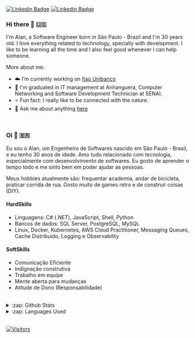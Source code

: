 [![Linkedin Badge](https://img.shields.io/badge/-LinkedIn-blue?style=flat-square&logo=Linkedin&logoColor=white&link=https://www.linkedin.com/in/alanpbarros/)](https://www.linkedin.com/in/alanpbarros/)
[![Linkedin Badge](https://img.shields.io/badge/-Instagram-purple?style=flat-square&logo=Instagram&logoColor=white&link=https://www.instagram.com/alanpbarros/)](https://www.instagram.com/alanpbarros/)

### Hi there 👋 🇺🇸

I'm Alan, a Software Engineer born in São Paulo - Brazil and I'm 30 years old. I love everything related to technology, specially with development. I like to be learning all the time and I also feel good whenever I can help someone.

More about me:
- :cloud: I’m currently working on [Itaú Unibanco](https://www.itau.com.br/)
- :school: I'm graduated in IT management at Anhanguera, Computer Networking and Software Development Technician at SENAI.
- :star: Fun fact: I really like to be connected with the nature.
- 💬  Ask me about anything [here](https://github.com/alanbarros/alanbarros/issues)
<br/>

### Oi 👋 🇧🇷

Eu sou o Alan, um Engenheiro de Softwares nascido em São Paulo - Brasil, e eu tenho 30 anos de idade. Amo tudo relacionado com tecnologia, especialmente com desenvolvimento de softwares. Eu gosto de aprender o tempo todo e me sinto bem em poder ajudar as pessoas. 

Meus hobbies atualmente são: frequentar academia, andar de bicicleta, praticar corrida de rua.
Gosto muito de games retro e de construir coisas (DIY).

#### HardSkills

- Linguagens: C# (.NET), JavaScript, Shell, Python
- Bancos de dados: SQL Server, PostgreSQL, MySQL
- Linux, Docker, Kubernetes, AWS Cloud Practitioner, Messaging Queues, Cache Distribuído, Logging e Observability

#### SoftSkills

- Comunicação Eficiente
- Indignação construtiva
- Trabalho em equipe
- Mente aberta para mudanças
- Atitude de Dono (Responsabilidade)

<br/>
<details>
  <summary>:zap: Github Stats</summary>
  <img src="https://github-readme-stats.vercel.app/api?username=alanbarros&&show_icons=true&title_color=222222&icon_color=03A87C&text_color=333333&bg_color=ffffff">
</details>

<details>
  <summary>:zap: Languages Used</summary>
  <img src="https://github-readme-stats.vercel.app/api/top-langs/?username=alanbarros&layout=compact&bg_color=ffffff&text_color=333333">
</details>
<br/>

[![Visitors](https://visitor-badge.glitch.me/badge?page_id=github/alanbarros)](https://github.com/alanbarros)

<!--
**alanbarros/alanbarros** is a ✨ _special_ ✨ repository because its `README.md` (this file) appears on your GitHub profile.

Here are some ideas to get you started:

- 🔭 I’m currently working on ...
- 🌱 I’m currently learning ...
- 👯 I’m looking to collaborate on ...
- 🤔 I’m looking for help with ...
- 💬 Ask me about ...
- 📫 How to reach me: ...
- 😄 Pronouns: ...
- ⚡ Fun fact: ...
-->
